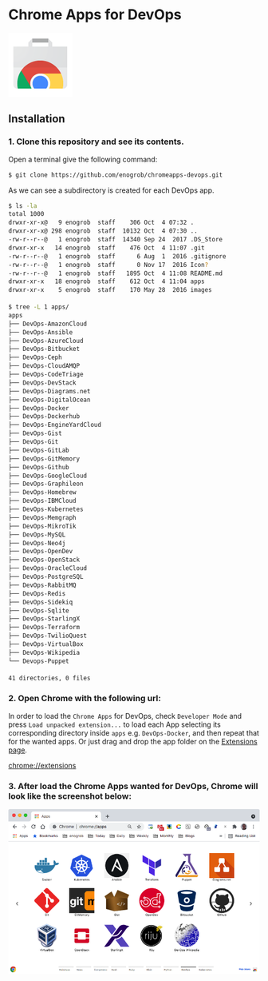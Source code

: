 # Chrome Apps for DevOps

![Chrome Apps logo](images/chrome_apps.png)

## Installation

### 1. Clone this repository and see its contents.
Open a terminal give the following command:

```bash
$ git clone https://github.com/enogrob/chromeapps-devops.git
```

As we can see a subdirectory is created for each DevOps app.

```bash
$ ls -la
total 1000
drwxr-xr-x@   9 enogrob  staff    306 Oct  4 07:32 .
drwxr-xr-x@ 298 enogrob  staff  10132 Oct  4 07:30 ..
-rw-r--r--@   1 enogrob  staff  14340 Sep 24  2017 .DS_Store
drwxr-xr-x   14 enogrob  staff    476 Oct  4 11:07 .git
-rw-r--r--@   1 enogrob  staff      6 Aug  1  2016 .gitignore
-rw-r--r--@   1 enogrob  staff      0 Nov 17  2016 Icon?
-rw-r--r--@   1 enogrob  staff   1895 Oct  4 11:08 README.md
drwxr-xr-x   18 enogrob  staff    612 Oct  4 11:04 apps
drwxr-xr-x    5 enogrob  staff    170 May 28  2016 images

$ tree -L 1 apps/
apps
├── DevOps-AmazonCloud
├── DevOps-Ansible
├── DevOps-AzureCloud
├── DevOps-Bitbucket
├── DevOps-Ceph
├── DevOps-CloudAMQP
├── DevOps-CodeTriage
├── DevOps-DevStack
├── DevOps-Diagrams.net
├── DevOps-DigitalOcean
├── DevOps-Docker
├── DevOps-Dockerhub
├── DevOps-EngineYardCloud
├── DevOps-Gist
├── DevOps-Git
├── DevOps-GitLab
├── DevOps-GitMemory
├── DevOps-Github
├── DevOps-GoogleCloud
├── DevOps-Graphileon
├── DevOps-Homebrew
├── DevOps-IBMCloud
├── DevOps-Kubernetes
├── DevOps-Memgraph
├── DevOps-MikroTik
├── DevOps-MySQL
├── DevOps-Neo4j
├── DevOps-OpenDev
├── DevOps-OpenStack
├── DevOps-OracleCloud
├── DevOps-PostgreSQL
├── DevOps-RabbitMQ
├── DevOps-Redis
├── DevOps-Sidekiq
├── DevOps-Sqlite
├── DevOps-StarlingX
├── DevOps-Terraform
├── DevOps-TwilioQuest
├── DevOps-VirtualBox
├── DevOps-Wikipedia
└── Devops-Puppet

41 directories, 0 files
```

### 2. Open Chrome with the following url:
In order to load the `Chrome Apps` for DevOps, check `Developer Mode` and press `Load unpacked extension...` to load each App selecting its corresponding directory inside `apps` e.g. `DevOps-Docker`, and then repeat that for the wanted apps. Or just drag and drop the app folder on the [Extensions page](chrome://extensions).

[chrome://extensions](chrome://extensions)

### 3. After load the Chrome Apps wanted for DevOps, Chrome will look like the screenshot below:

![Chrome screenshot](images/chrome_screenshot1.png)
